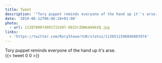 ```yaml
---
title: Tweet
description: '"Tory puppet reminds everyone of the hand up it''s arse.  "'
date: '2019-06-12T06:06:28+01:00'
photo:
  - url: 1138700074991722497-D815rZOWkAA9kVQ.jpg
links:
  - 'https://twitter.com/RoryStewartUK/status/1138511590846803974'
---
```

Tory puppet reminds everyone of the hand up it's arse.  
      {{< tweet 0 0 >}}
    
